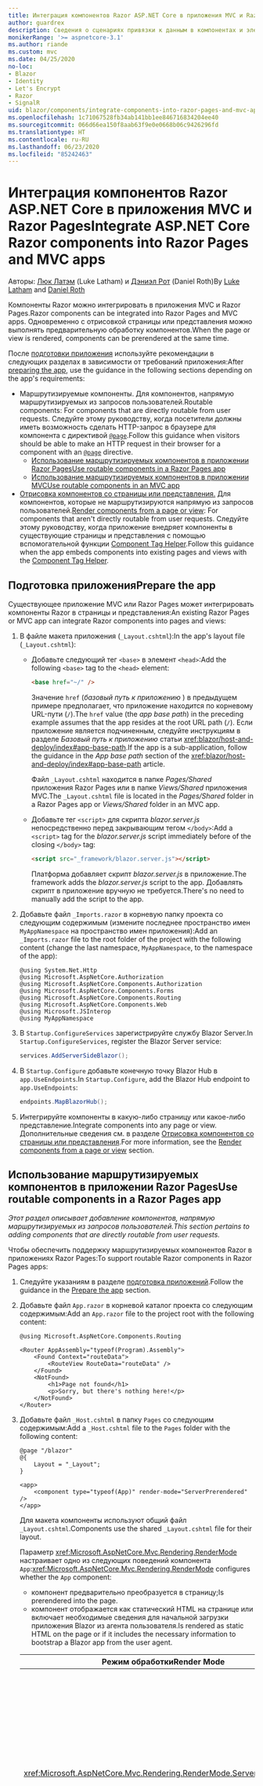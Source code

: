 ```yaml
---
title: Интеграция компонентов Razor ASP.NET Core в приложения MVC и Razor Pages
author: guardrex
description: Сведения о сценариях привязки к данным в компонентах и элементах модели DOM в приложениях Blazor.
monikerRange: '>= aspnetcore-3.1'
ms.author: riande
ms.custom: mvc
ms.date: 04/25/2020
no-loc:
- Blazor
- Identity
- Let's Encrypt
- Razor
- SignalR
uid: blazor/components/integrate-components-into-razor-pages-and-mvc-apps
ms.openlocfilehash: 1c71067528fb34ab141bb1ee846716834204ee40
ms.sourcegitcommit: 066d66ea150f8aab63f9e0e0668b06c9426296fd
ms.translationtype: HT
ms.contentlocale: ru-RU
ms.lasthandoff: 06/23/2020
ms.locfileid: "85242463"
---
```

# <a name="integrate-aspnet-core-razor-components-into-razor-pages-and-mvc-apps"></a><span data-ttu-id="930d0-103">Интеграция компонентов Razor ASP.NET Core в приложения MVC и Razor Pages</span><span class="sxs-lookup"><span data-stu-id="930d0-103">Integrate ASP.NET Core Razor components into Razor Pages and MVC apps</span></span>

<span data-ttu-id="930d0-104">Авторы: [Люк Латэм](https://github.com/guardrex) (Luke Latham) и [Дэниэл Рот](https://github.com/danroth27) (Daniel Roth)</span><span class="sxs-lookup"><span data-stu-id="930d0-104">By [Luke Latham](https://github.com/guardrex) and [Daniel Roth](https://github.com/danroth27)</span></span>

<span data-ttu-id="930d0-105">Компоненты Razor можно интегрировать в приложения MVC и Razor Pages.</span><span class="sxs-lookup"><span data-stu-id="930d0-105">Razor components can be integrated into Razor Pages and MVC apps.</span></span> <span data-ttu-id="930d0-106">Одновременно с отрисовкой страницы или представления можно выполнять предварительную обработку компонентов.</span><span class="sxs-lookup"><span data-stu-id="930d0-106">When the page or view is rendered, components can be prerendered at the same time.</span></span>

<span data-ttu-id="930d0-107">После [подготовки приложения](#prepare-the-app) используйте рекомендации в следующих разделах в зависимости от требований приложения:</span><span class="sxs-lookup"><span data-stu-id="930d0-107">After [preparing the app](#prepare-the-app), use the guidance in the following sections depending on the app's requirements:</span></span>

* <span data-ttu-id="930d0-108">Маршрутизируемые компоненты. Для компонентов, напрямую маршрутизируемых из запросов пользователей.</span><span class="sxs-lookup"><span data-stu-id="930d0-108">Routable components: For components that are directly routable from user requests.</span></span> <span data-ttu-id="930d0-109">Следуйте этому руководству, когда посетители должны иметь возможность сделать HTTP-запрос в браузере для компонента с директивой [`@page`](xref:mvc/views/razor#page).</span><span class="sxs-lookup"><span data-stu-id="930d0-109">Follow this guidance when visitors should be able to make an HTTP request in their browser for a component with an [`@page`](xref:mvc/views/razor#page) directive.</span></span>
  * <span data-ttu-id="930d0-110">[Использование маршрутизируемых компонентов в приложении Razor Pages](#use-routable-components-in-a-razor-pages-app)</span><span class="sxs-lookup"><span data-stu-id="930d0-110">[Use routable components in a Razor Pages app](#use-routable-components-in-a-razor-pages-app)</span></span>
  * [<span data-ttu-id="930d0-111">Использование маршрутизируемых компонентов в приложении MVC</span><span class="sxs-lookup"><span data-stu-id="930d0-111">Use routable components in an MVC app</span></span>](#use-routable-components-in-an-mvc-app)
* <span data-ttu-id="930d0-112">[Отрисовка компонентов со страницы или представления.](#render-components-from-a-page-or-view) Для компонентов, которые не маршрутизируются напрямую из запросов пользователей.</span><span class="sxs-lookup"><span data-stu-id="930d0-112">[Render components from a page or view](#render-components-from-a-page-or-view): For components that aren't directly routable from user requests.</span></span> <span data-ttu-id="930d0-113">Следуйте этому руководству, когда приложение внедряет компоненты в существующие страницы и представления с помощью вспомогательной функции [Component Tag Helper](xref:mvc/views/tag-helpers/builtin-th/component-tag-helper).</span><span class="sxs-lookup"><span data-stu-id="930d0-113">Follow this guidance when the app embeds components into existing pages and views with the [Component Tag Helper](xref:mvc/views/tag-helpers/builtin-th/component-tag-helper).</span></span>

## <a name="prepare-the-app"></a><span data-ttu-id="930d0-114">Подготовка приложения</span><span class="sxs-lookup"><span data-stu-id="930d0-114">Prepare the app</span></span>

<span data-ttu-id="930d0-115">Существующее приложение MVC или Razor Pages может интегрировать компоненты Razor в страницы и представления:</span><span class="sxs-lookup"><span data-stu-id="930d0-115">An existing Razor Pages or MVC app can integrate Razor components into pages and views:</span></span>

1. <span data-ttu-id="930d0-116">В файле макета приложения (`_Layout.cshtml`):</span><span class="sxs-lookup"><span data-stu-id="930d0-116">In the app's layout file (`_Layout.cshtml`):</span></span>

   * <span data-ttu-id="930d0-117">Добавьте следующий тег `<base>` в элемент `<head>`:</span><span class="sxs-lookup"><span data-stu-id="930d0-117">Add the following `<base>` tag to the `<head>` element:</span></span>

     ```html
     <base href="~/" />
     ```

     <span data-ttu-id="930d0-118">Значение `href` (*базовый путь к приложению* ) в предыдущем примере предполагает, что приложение находится по корневому URL-пути (`/`).</span><span class="sxs-lookup"><span data-stu-id="930d0-118">The `href` value (the *app base path*) in the preceding example assumes that the app resides at the root URL path (`/`).</span></span> <span data-ttu-id="930d0-119">Если приложение является подчиненным, следуйте инструкциям в разделе *Базовый путь к приложению* статьи <xref:blazor/host-and-deploy/index#app-base-path>.</span><span class="sxs-lookup"><span data-stu-id="930d0-119">If the app is a sub-application, follow the guidance in the *App base path* section of the <xref:blazor/host-and-deploy/index#app-base-path> article.</span></span>

     <span data-ttu-id="930d0-120">Файл `_Layout.cshtml` находится в папке *Pages/Shared* приложения Razor Pages или в папке *Views/Shared* приложения MVC.</span><span class="sxs-lookup"><span data-stu-id="930d0-120">The `_Layout.cshtml` file is located in the *Pages/Shared* folder in a Razor Pages app or *Views/Shared* folder in an MVC app.</span></span>

   * <span data-ttu-id="930d0-121">Добавьте тег `<script>` для скрипта *blazor.server.js* непосредственно перед закрывающим тегом `</body>`:</span><span class="sxs-lookup"><span data-stu-id="930d0-121">Add a `<script>` tag for the *blazor.server.js* script immediately before of the closing `</body>` tag:</span></span>

     ```html
     <script src="_framework/blazor.server.js"></script>
     ```

     <span data-ttu-id="930d0-122">Платформа добавляет скрипт *blazor.server.js* в приложение.</span><span class="sxs-lookup"><span data-stu-id="930d0-122">The framework adds the *blazor.server.js* script to the app.</span></span> <span data-ttu-id="930d0-123">Добавлять скрипт в приложение вручную не требуется.</span><span class="sxs-lookup"><span data-stu-id="930d0-123">There's no need to manually add the script to the app.</span></span>

1. <span data-ttu-id="930d0-124">Добавьте файл `_Imports.razor` в корневую папку проекта со следующим содержимым (измените последнее пространство имен `MyAppNamespace` на пространство имен приложения):</span><span class="sxs-lookup"><span data-stu-id="930d0-124">Add an `_Imports.razor` file to the root folder of the project with the following content (change the last namespace, `MyAppNamespace`, to the namespace of the app):</span></span>

   ```razor
   @using System.Net.Http
   @using Microsoft.AspNetCore.Authorization
   @using Microsoft.AspNetCore.Components.Authorization
   @using Microsoft.AspNetCore.Components.Forms
   @using Microsoft.AspNetCore.Components.Routing
   @using Microsoft.AspNetCore.Components.Web
   @using Microsoft.JSInterop
   @using MyAppNamespace
   ```

1. <span data-ttu-id="930d0-125">В `Startup.ConfigureServices` зарегистрируйте службу Blazor Server.</span><span class="sxs-lookup"><span data-stu-id="930d0-125">In `Startup.ConfigureServices`, register the Blazor Server service:</span></span>

   ```csharp
   services.AddServerSideBlazor();
   ```

1. <span data-ttu-id="930d0-126">В `Startup.Configure` добавьте конечную точку Blazor Hub в `app.UseEndpoints`.</span><span class="sxs-lookup"><span data-stu-id="930d0-126">In `Startup.Configure`, add the Blazor Hub endpoint to `app.UseEndpoints`:</span></span>

   ```csharp
   endpoints.MapBlazorHub();
   ```

1. <span data-ttu-id="930d0-127">Интегрируйте компоненты в какую-либо страницу или какое-либо представление.</span><span class="sxs-lookup"><span data-stu-id="930d0-127">Integrate components into any page or view.</span></span> <span data-ttu-id="930d0-128">Дополнительные сведения см. в разделе [Отрисовка компонентов со страницы или представления](#render-components-from-a-page-or-view).</span><span class="sxs-lookup"><span data-stu-id="930d0-128">For more information, see the [Render components from a page or view](#render-components-from-a-page-or-view) section.</span></span>

## <a name="use-routable-components-in-a-razor-pages-app"></a><span data-ttu-id="930d0-129">Использование маршрутизируемых компонентов в приложении Razor Pages</span><span class="sxs-lookup"><span data-stu-id="930d0-129">Use routable components in a Razor Pages app</span></span>

<span data-ttu-id="930d0-130">*Этот раздел описывает добавление компонентов, напрямую маршрутизируемых из запросов пользователей.*</span><span class="sxs-lookup"><span data-stu-id="930d0-130">*This section pertains to adding components that are directly routable from user requests.*</span></span>

<span data-ttu-id="930d0-131">Чтобы обеспечить поддержку маршрутизируемых компонентов Razor в приложениях Razor Pages:</span><span class="sxs-lookup"><span data-stu-id="930d0-131">To support routable Razor components in Razor Pages apps:</span></span>

1. <span data-ttu-id="930d0-132">Следуйте указаниям в разделе [подготовка приложений](#prepare-the-app).</span><span class="sxs-lookup"><span data-stu-id="930d0-132">Follow the guidance in the [Prepare the app](#prepare-the-app) section.</span></span>

1. <span data-ttu-id="930d0-133">Добавьте файл `App.razor` в корневой каталог проекта со следующим содержимым:</span><span class="sxs-lookup"><span data-stu-id="930d0-133">Add an `App.razor` file to the project root with the following content:</span></span>

   ```razor
   @using Microsoft.AspNetCore.Components.Routing

   <Router AppAssembly="typeof(Program).Assembly">
       <Found Context="routeData">
           <RouteView RouteData="routeData" />
       </Found>
       <NotFound>
           <h1>Page not found</h1>
           <p>Sorry, but there's nothing here!</p>
       </NotFound>
   </Router>
   ```

1. <span data-ttu-id="930d0-134">Добавьте файл `_Host.cshtml` в папку `Pages` со следующим содержимым:</span><span class="sxs-lookup"><span data-stu-id="930d0-134">Add a `_Host.cshtml` file to the `Pages` folder with the following content:</span></span>

   ```cshtml
   @page "/blazor"
   @{
       Layout = "_Layout";
   }

   <app>
       <component type="typeof(App)" render-mode="ServerPrerendered" />
   </app>
   ```

   <span data-ttu-id="930d0-135">Для макета компоненты используют общий файл `_Layout.cshtml`.</span><span class="sxs-lookup"><span data-stu-id="930d0-135">Components use the shared `_Layout.cshtml` file for their layout.</span></span>

   <span data-ttu-id="930d0-136">Параметр <xref:Microsoft.AspNetCore.Mvc.Rendering.RenderMode> настраивает одно из следующих поведений компонента `App`:</span><span class="sxs-lookup"><span data-stu-id="930d0-136"><xref:Microsoft.AspNetCore.Mvc.Rendering.RenderMode> configures whether the `App` component:</span></span>

   * <span data-ttu-id="930d0-137">компонент предварительно преобразуется в страницу;</span><span class="sxs-lookup"><span data-stu-id="930d0-137">Is prerendered into the page.</span></span>
   * <span data-ttu-id="930d0-138">компонент отображается как статический HTML на странице или включает необходимые сведения для начальной загрузки приложения Blazor из агента пользователя.</span><span class="sxs-lookup"><span data-stu-id="930d0-138">Is rendered as static HTML on the page or if it includes the necessary information to bootstrap a Blazor app from the user agent.</span></span>

   | <span data-ttu-id="930d0-139">Режим обработки</span><span class="sxs-lookup"><span data-stu-id="930d0-139">Render Mode</span></span> | <span data-ttu-id="930d0-140">Описание</span><span class="sxs-lookup"><span data-stu-id="930d0-140">Description</span></span> |
   | ----------- | ----------- |
   | <xref:Microsoft.AspNetCore.Mvc.Rendering.RenderMode.ServerPrerendered> | <span data-ttu-id="930d0-141">Преобразует компонент `App` в статический HTML и включает метку приложения Blazor Server.</span><span class="sxs-lookup"><span data-stu-id="930d0-141">Renders the `App` component into static HTML and includes a marker for a Blazor Server app.</span></span> <span data-ttu-id="930d0-142">При запуске пользовательского агента эта метка используется для начальной загрузки приложения Blazor.</span><span class="sxs-lookup"><span data-stu-id="930d0-142">When the user-agent starts, this marker is used to bootstrap a Blazor app.</span></span> |
   | <xref:Microsoft.AspNetCore.Mvc.Rendering.RenderMode.Server> | <span data-ttu-id="930d0-143">Отображает метку приложения Blazor Server.</span><span class="sxs-lookup"><span data-stu-id="930d0-143">Renders a marker for a Blazor Server app.</span></span> <span data-ttu-id="930d0-144">Выходные данные компонента `App` не включаются.</span><span class="sxs-lookup"><span data-stu-id="930d0-144">Output from the `App` component isn't included.</span></span> <span data-ttu-id="930d0-145">При запуске пользовательского агента эта метка используется для начальной загрузки приложения Blazor.</span><span class="sxs-lookup"><span data-stu-id="930d0-145">When the user-agent starts, this marker is used to bootstrap a Blazor app.</span></span> |
   | <xref:Microsoft.AspNetCore.Mvc.Rendering.RenderMode.Static> | <span data-ttu-id="930d0-146">Преобразует компонент `App` в статический HTML.</span><span class="sxs-lookup"><span data-stu-id="930d0-146">Renders the `App` component into static HTML.</span></span> |

   <span data-ttu-id="930d0-147">Дополнительные сведения о компоненте Tag Helper см. в разделе <xref:mvc/views/tag-helpers/builtin-th/component-tag-helper>.</span><span class="sxs-lookup"><span data-stu-id="930d0-147">For more information on the Component Tag Helper, see <xref:mvc/views/tag-helpers/builtin-th/component-tag-helper>.</span></span>

1. <span data-ttu-id="930d0-148">Добавьте маршрут с низким приоритетом для страницы `_Host.cshtml` в конфигурацию конечной точки в `Startup.Configure`:</span><span class="sxs-lookup"><span data-stu-id="930d0-148">Add a low-priority route for the `_Host.cshtml` page to endpoint configuration in `Startup.Configure`:</span></span>

   ```csharp
   app.UseEndpoints(endpoints =>
   {
       ...

       endpoints.MapFallbackToPage("/_Host");
   });
   ```

1. <span data-ttu-id="930d0-149">Добавьте маршрутизируемые компоненты в приложение.</span><span class="sxs-lookup"><span data-stu-id="930d0-149">Add routable components to the app.</span></span> <span data-ttu-id="930d0-150">Пример:</span><span class="sxs-lookup"><span data-stu-id="930d0-150">For example:</span></span>

   ```razor
   @page "/counter"

   <h1>Counter</h1>

   ...
   ```

<span data-ttu-id="930d0-151">Дополнительные сведения о пространствах имен см. в разделе [Пространства имен компонентов](#component-namespaces).</span><span class="sxs-lookup"><span data-stu-id="930d0-151">For more information on namespaces, see the [Component namespaces](#component-namespaces) section.</span></span>

## <a name="use-routable-components-in-an-mvc-app"></a><span data-ttu-id="930d0-152">Использование маршрутизируемых компонентов в приложении MVC</span><span class="sxs-lookup"><span data-stu-id="930d0-152">Use routable components in an MVC app</span></span>

<span data-ttu-id="930d0-153">*Этот раздел описывает добавление компонентов, напрямую маршрутизируемых из запросов пользователей.*</span><span class="sxs-lookup"><span data-stu-id="930d0-153">*This section pertains to adding components that are directly routable from user requests.*</span></span>

<span data-ttu-id="930d0-154">Для поддержки маршрутизируемых компонентов Razor в приложениях MVC сделайте следующее:</span><span class="sxs-lookup"><span data-stu-id="930d0-154">To support routable Razor components in MVC apps:</span></span>

1. <span data-ttu-id="930d0-155">Следуйте указаниям в разделе [подготовка приложений](#prepare-the-app).</span><span class="sxs-lookup"><span data-stu-id="930d0-155">Follow the guidance in the [Prepare the app](#prepare-the-app) section.</span></span>

1. <span data-ttu-id="930d0-156">Добавьте файл `App.razor` в корневой каталог проекта со следующим содержимым:</span><span class="sxs-lookup"><span data-stu-id="930d0-156">Add an `App.razor` file to the root of the project with the following content:</span></span>

   ```razor
   @using Microsoft.AspNetCore.Components.Routing

   <Router AppAssembly="typeof(Program).Assembly">
       <Found Context="routeData">
           <RouteView RouteData="routeData" />
       </Found>
       <NotFound>
           <h1>Page not found</h1>
           <p>Sorry, but there's nothing here!</p>
       </NotFound>
   </Router>
   ```

1. <span data-ttu-id="930d0-157">Добавьте файл `_Host.cshtml` в папку `Views/Home` со следующим содержимым:</span><span class="sxs-lookup"><span data-stu-id="930d0-157">Add a `_Host.cshtml` file to the `Views/Home` folder with the following content:</span></span>

   ```cshtml
   @{
       Layout = "_Layout";
   }

   <app>
       <component type="typeof(App)" render-mode="ServerPrerendered" />
   </app>
   ```

   <span data-ttu-id="930d0-158">Для макета компоненты используют общий файл `_Layout.cshtml`.</span><span class="sxs-lookup"><span data-stu-id="930d0-158">Components use the shared `_Layout.cshtml` file for their layout.</span></span>
   
   <span data-ttu-id="930d0-159">Параметр <xref:Microsoft.AspNetCore.Mvc.Rendering.RenderMode> настраивает одно из следующих поведений компонента `App`:</span><span class="sxs-lookup"><span data-stu-id="930d0-159"><xref:Microsoft.AspNetCore.Mvc.Rendering.RenderMode> configures whether the `App` component:</span></span>

   * <span data-ttu-id="930d0-160">компонент предварительно преобразуется в страницу;</span><span class="sxs-lookup"><span data-stu-id="930d0-160">Is prerendered into the page.</span></span>
   * <span data-ttu-id="930d0-161">компонент отображается как статический HTML на странице или включает необходимые сведения для начальной загрузки приложения Blazor из агента пользователя.</span><span class="sxs-lookup"><span data-stu-id="930d0-161">Is rendered as static HTML on the page or if it includes the necessary information to bootstrap a Blazor app from the user agent.</span></span>

   | <span data-ttu-id="930d0-162">Режим обработки</span><span class="sxs-lookup"><span data-stu-id="930d0-162">Render Mode</span></span> | <span data-ttu-id="930d0-163">Описание</span><span class="sxs-lookup"><span data-stu-id="930d0-163">Description</span></span> |
   | ----------- | ----------- |
   | <xref:Microsoft.AspNetCore.Mvc.Rendering.RenderMode.ServerPrerendered> | <span data-ttu-id="930d0-164">Преобразует компонент `App` в статический HTML и включает метку приложения Blazor Server.</span><span class="sxs-lookup"><span data-stu-id="930d0-164">Renders the `App` component into static HTML and includes a marker for a Blazor Server app.</span></span> <span data-ttu-id="930d0-165">При запуске пользовательского агента эта метка используется для начальной загрузки приложения Blazor.</span><span class="sxs-lookup"><span data-stu-id="930d0-165">When the user-agent starts, this marker is used to bootstrap a Blazor app.</span></span> |
   | <xref:Microsoft.AspNetCore.Mvc.Rendering.RenderMode.Server> | <span data-ttu-id="930d0-166">Отображает метку приложения Blazor Server.</span><span class="sxs-lookup"><span data-stu-id="930d0-166">Renders a marker for a Blazor Server app.</span></span> <span data-ttu-id="930d0-167">Выходные данные компонента `App` не включаются.</span><span class="sxs-lookup"><span data-stu-id="930d0-167">Output from the `App` component isn't included.</span></span> <span data-ttu-id="930d0-168">При запуске пользовательского агента эта метка используется для начальной загрузки приложения Blazor.</span><span class="sxs-lookup"><span data-stu-id="930d0-168">When the user-agent starts, this marker is used to bootstrap a Blazor app.</span></span> |
   | <xref:Microsoft.AspNetCore.Mvc.Rendering.RenderMode.Static> | <span data-ttu-id="930d0-169">Преобразует компонент `App` в статический HTML.</span><span class="sxs-lookup"><span data-stu-id="930d0-169">Renders the `App` component into static HTML.</span></span> |

   <span data-ttu-id="930d0-170">Дополнительные сведения о компоненте Tag Helper см. в разделе <xref:mvc/views/tag-helpers/builtin-th/component-tag-helper>.</span><span class="sxs-lookup"><span data-stu-id="930d0-170">For more information on the Component Tag Helper, see <xref:mvc/views/tag-helpers/builtin-th/component-tag-helper>.</span></span>

1. <span data-ttu-id="930d0-171">Добавьте действие в контроллер Home:</span><span class="sxs-lookup"><span data-stu-id="930d0-171">Add an action to the Home controller:</span></span>

   ```csharp
   public IActionResult Blazor()
   {
      return View("_Host");
   }
   ```

1. <span data-ttu-id="930d0-172">Добавьте маршрут с низким приоритетом для действия контроллера, которое возвращает представление `_Host.cshtml`, в конфигурацию конечной точки в `Startup.Configure`:</span><span class="sxs-lookup"><span data-stu-id="930d0-172">Add a low-priority route for the controller action that returns the `_Host.cshtml` view to the endpoint configuration in `Startup.Configure`:</span></span>

   ```csharp
   app.UseEndpoints(endpoints =>
   {
       ...

       endpoints.MapFallbackToController("Blazor", "Home");
   });
   ```

1. <span data-ttu-id="930d0-173">Создайте папку `Pages` и добавьте маршрутизируемые компоненты в приложение.</span><span class="sxs-lookup"><span data-stu-id="930d0-173">Create a `Pages` folder and add routable components to the app.</span></span> <span data-ttu-id="930d0-174">Пример:</span><span class="sxs-lookup"><span data-stu-id="930d0-174">For example:</span></span>

   ```razor
   @page "/counter"

   <h1>Counter</h1>

   ...
   ```

<span data-ttu-id="930d0-175">Дополнительные сведения о пространствах имен см. в разделе [Пространства имен компонентов](#component-namespaces).</span><span class="sxs-lookup"><span data-stu-id="930d0-175">For more information on namespaces, see the [Component namespaces](#component-namespaces) section.</span></span>

## <a name="render-components-from-a-page-or-view"></a><span data-ttu-id="930d0-176">Отрисовка компонентов со страницы или представления</span><span class="sxs-lookup"><span data-stu-id="930d0-176">Render components from a page or view</span></span>

<span data-ttu-id="930d0-177">*Этот раздел описывает добавление на страницы или в представления компонентов, не являющихся напрямую маршрутизируемыми из запросов пользователей.*</span><span class="sxs-lookup"><span data-stu-id="930d0-177">*This section pertains to adding components to pages or views, where the components aren't directly routable from user requests.*</span></span>

<span data-ttu-id="930d0-178">Чтобы отрисовать компонент из страницы или представления, используйте [вспомогательную функцию тега компонента](xref:mvc/views/tag-helpers/builtin-th/component-tag-helper).</span><span class="sxs-lookup"><span data-stu-id="930d0-178">To render a component from a page or view, use the [Component Tag Helper](xref:mvc/views/tag-helpers/builtin-th/component-tag-helper).</span></span>

### <a name="render-stateful-interactive-components"></a><span data-ttu-id="930d0-179">Отрисовка интерактивных компонентов с отслеживанием состояния</span><span class="sxs-lookup"><span data-stu-id="930d0-179">Render stateful interactive components</span></span>

<span data-ttu-id="930d0-180">На страницу или в представление Razor можно добавить интерактивные компоненты с отслеживанием состояния.</span><span class="sxs-lookup"><span data-stu-id="930d0-180">Stateful interactive components can be added to a Razor page or view.</span></span>

<span data-ttu-id="930d0-181">При отображении страницы или представления:</span><span class="sxs-lookup"><span data-stu-id="930d0-181">When the page or view renders:</span></span>

* <span data-ttu-id="930d0-182">компонент предварительно отображается страницей или представлением;</span><span class="sxs-lookup"><span data-stu-id="930d0-182">The component is prerendered with the page or view.</span></span>
* <span data-ttu-id="930d0-183">исходное состояние компонента, используемое для предварительной визуализации, теряется;</span><span class="sxs-lookup"><span data-stu-id="930d0-183">The initial component state used for prerendering is lost.</span></span>
* <span data-ttu-id="930d0-184">новое состояние компонента создается при установке подключения SignalR.</span><span class="sxs-lookup"><span data-stu-id="930d0-184">New component state is created when the SignalR connection is established.</span></span>

<span data-ttu-id="930d0-185">Следующая страница Razor визуализирует компонент `Counter`.</span><span class="sxs-lookup"><span data-stu-id="930d0-185">The following Razor page renders a `Counter` component:</span></span>

```cshtml
<h1>My Razor Page</h1>

<component type="typeof(Counter)" render-mode="ServerPrerendered" 
    param-InitialValue="InitialValue" />

@functions {
    [BindProperty(SupportsGet=true)]
    public int InitialValue { get; set; }
}
```

<span data-ttu-id="930d0-186">Дополнительные сведения см. в разделе <xref:mvc/views/tag-helpers/builtin-th/component-tag-helper>.</span><span class="sxs-lookup"><span data-stu-id="930d0-186">For more information, see <xref:mvc/views/tag-helpers/builtin-th/component-tag-helper>.</span></span>

### <a name="render-noninteractive-components"></a><span data-ttu-id="930d0-187">Отрисовка неинтерактивных компонентов</span><span class="sxs-lookup"><span data-stu-id="930d0-187">Render noninteractive components</span></span>

<span data-ttu-id="930d0-188">На следующей странице Razor компонент `Counter` статически подготавливается к просмотру с начальным значением, указанным с помощью формы.</span><span class="sxs-lookup"><span data-stu-id="930d0-188">In the following Razor page, the `Counter` component is statically rendered with an initial value that's specified using a form.</span></span> <span data-ttu-id="930d0-189">Так как этот компонент отображается статически, он не может быть интерактивным:</span><span class="sxs-lookup"><span data-stu-id="930d0-189">Since the component is statically rendered, the component isn't interactive:</span></span>

```cshtml
<h1>My Razor Page</h1>

<form>
    <input type="number" asp-for="InitialValue" />
    <button type="submit">Set initial value</button>
</form>

<component type="typeof(Counter)" render-mode="Static" 
    param-InitialValue="InitialValue" />

@functions {
    [BindProperty(SupportsGet=true)]
    public int InitialValue { get; set; }
}
```

<span data-ttu-id="930d0-190">Дополнительные сведения см. в разделе <xref:mvc/views/tag-helpers/builtin-th/component-tag-helper>.</span><span class="sxs-lookup"><span data-stu-id="930d0-190">For more information, see <xref:mvc/views/tag-helpers/builtin-th/component-tag-helper>.</span></span>

## <a name="component-namespaces"></a><span data-ttu-id="930d0-191">Пространства имен компонентов</span><span class="sxs-lookup"><span data-stu-id="930d0-191">Component namespaces</span></span>

<span data-ttu-id="930d0-192">При использовании настраиваемой папки для хранения компонентов приложения добавьте пространство имен, представляющее эту папку, на страницу или в представление либо в файл `_ViewImports.cshtml`.</span><span class="sxs-lookup"><span data-stu-id="930d0-192">When using a custom folder to hold the app's components, add the namespace representing the folder to either the page/view or to the `_ViewImports.cshtml` file.</span></span> <span data-ttu-id="930d0-193">Рассмотрим следующий пример:</span><span class="sxs-lookup"><span data-stu-id="930d0-193">In the following example:</span></span>

* <span data-ttu-id="930d0-194">Измените `MyAppNamespace` на пространство имен приложения.</span><span class="sxs-lookup"><span data-stu-id="930d0-194">Change `MyAppNamespace` to the app's namespace.</span></span>
* <span data-ttu-id="930d0-195">Если папка с именем *Components* не используется для хранения компонентов, измените `Components` на папку, где находятся компоненты.</span><span class="sxs-lookup"><span data-stu-id="930d0-195">If a folder named *Components* isn't used to hold the components, change `Components` to the folder where the components reside.</span></span>

```cshtml
@using MyAppNamespace.Components
```

<span data-ttu-id="930d0-196">Файл `_ViewImports.cshtml` находится в папке `Pages` приложения Razor Pages или в папке `Views` приложения MVC.</span><span class="sxs-lookup"><span data-stu-id="930d0-196">The `_ViewImports.cshtml` file is located in the `Pages` folder of a Razor Pages app or the `Views` folder of an MVC app.</span></span>

<span data-ttu-id="930d0-197">Дополнительные сведения см. в разделе <xref:blazor/components/index#namespaces>.</span><span class="sxs-lookup"><span data-stu-id="930d0-197">For more information, see <xref:blazor/components/index#namespaces>.</span></span>
